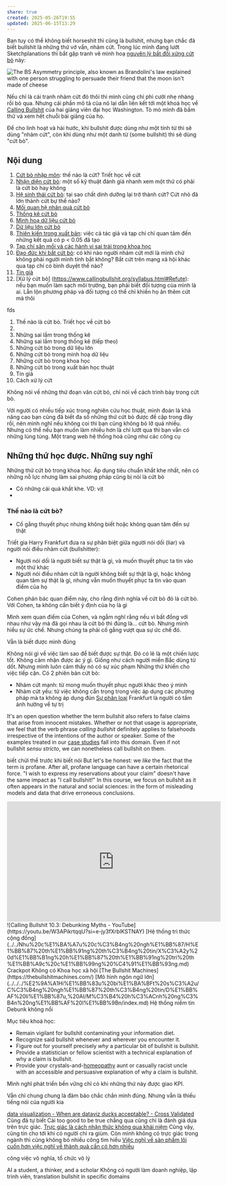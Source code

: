 ```yaml
---
share: true
created: 2025-05-26T19:55
updated: 2025-06-15T13:29
---
```

Bạn tuy có thể không biết horseshit thì cũng là bullshit, nhưng bạn chắc đã biết bullshit là những thứ vớ vẩn, nhảm cứt. Trong lúc mình đang lướt Sketchplanations thì bắt gặp tranh vẽ mình hoạ [nguyên lý bất đối xứng cứt bò](https://sketchplanations.com/the-bs-asymmetry-principle) này:

![The BS Asymmetry principle, also known as Brandolini's law explained with one person struggling to persuade their friend that the moon isn't made of cheese](https://sketchplanations.com/_next/image?url=https%3A%2F%2Fimages.prismic.io%2Fsketchplanations%2F71d30e66-9038-498d-8d8c-6bf45cd53760_SP%2B677%2B-%2BThe%2BBS%2Basymmetry%2Bprinciple%2B-%2Blarge.png%3Fauto%3Dcompress%2Cformat&w=3840&q=75)

Nếu chỉ là cái tranh nhảm cứt đó thôi thì mình cũng chỉ phì cười nhẹ nhàng rồi bỏ qua. Nhưng cái phần mô tả của nó lại dẫn liên kết tới một khoá học về [Calling Bullshit](https://www.callingbullshit.org/) của hai giảng viên đại học Washington. Tò mò mình đã bấm thử và xem hết chuỗi bài giảng của họ.

Để cho linh hoạt và hài hước, khi bullshit được dùng như một tính từ thì sẽ dùng "nhảm cứt", còn khi dùng như một danh từ (some bullshit) thì sẽ dùng "cứt bò".

## Nội dung
1. [Cứt bò nhập môn](https://www.callingbullshit.org/syllabus.html#Introduction): thế nào là cứt? Triết học về cứt
2. [Nhận diện cứt bò](https://www.callingbullshit.org/syllabus.html#Spotting): một số kỹ thuật đánh giá nhanh xem một thứ có phải là cứt bò hay không
3. [Hệ sinh thái cứt bò](https://www.callingbullshit.org/syllabus.html#Ecology): tại sao chất dinh dưỡng lại trở thành cứt? Cứt nhỏ đã lớn thành cứt bự thế nào?
4. [Mối quan hệ nhân quả cứt bò](https://www.callingbullshit.org/syllabus.html#Causality)
5. [Thống kê cứt bò](https://www.callingbullshit.org/syllabus.html#Statistical)
6. [Minh hoạ dữ liệu cứt bò](https://www.callingbullshit.org/syllabus.html#Visual)
7. [Dữ liệu lớn cứt bò](https://www.callingbullshit.org/syllabus.html#Big)
8. [Thiên kiến trong xuất bản](https://www.callingbullshit.org/syllabus.html#Publication): việc cả tác giả và tạp chí chỉ quan tâm đến những kết quả có p < 0.05 đã tạo 
9. [Tạp chí săn mồi và các hành vi sai trái trong khoa học](https://www.callingbullshit.org/syllabus.html#Predatory)
10. [Đạo đức khi bắt cứt bò](https://www.callingbullshit.org/syllabus.html#Ethics): có khi nào người nhảm cứt mới là mình chứ không phải người mình tính bắt không? Bắt cứt trên mạng xã hội khác qua tạp chí có bình duyệt thế nào?
11. [Tin giả](https://www.callingbullshit.org/syllabus.html#Fake)
12. [Xử lý cứt bò] (https://www.callingbullshit.org/syllabus.html#Refute): nếu bạn muốn làm sạch môi trường, bạn phải biết đối tượng của mình là ai. Lẫn lộn phương pháp và đối tượng có thể chỉ khiến họ ăn thêm cứt mà thôi

fds

1. Thế nào là cứt bò. Triết học về cứt bò
2. 
3. Những sai lầm trong thống kê
4. Những sai lầm trong thống kê (tiếp theo)
5. Những cứt bò trong dữ liệu lớn
6. Những cứt bò trong minh hoạ dữ liệu
7. Những cứt bò trong khoa học
8. Những cứt bò trong xuất bản học thuật
9. Tin giả
10. Cách xử lý cứt

Không nói về những thứ đoạn văn cứt bò, chỉ nói về cách trình bày trong cứt bò.

Với người có nhiều tiếp xúc trong nghiên cứu học thuật, mình đoán là khả năng cao bạn cũng đã biết đa số những thứ cứt bò được đề cập trong đây rồi, nên mình nghĩ nếu không coi thì bạn cũng không bỏ lỡ quá nhiều.
Nhưng có thể nếu bạn muốn làm nhiều hơn là chỉ lướt qua thì bạn vẫn có những lúng túng. Một trang web hệ thống hoá cũng như các công cụ 

## Những thứ học được. Những suy nghĩ
Những thứ cứt bò trong khoa học. Áp dụng tiêu chuẩn khắt khe nhất, nên có những nỗ lực nhưng làm sai phương pháp cũng bị nói là cứt bò


- Có những cái quá khắt khe. VD: vịt
- 

### Thế nào là cứt bò? 
- Cố gắng thuyết phục nhưng không biết hoặc không quan tâm đến sự thật

Triết gia Harry Frankfurt đưa ra sự phân biệt giữa người nói dối (liar) và người nói điều nhảm cứt (bullshitter):
- Người nói dối là người biết sự thật là gì, và muốn thuyết phục ta tin vào một thứ khác
- Người nói điều nhảm cứt là người không biết sự thật là gì, hoặc không quan tâm sự thật là gì, nhưng vẫn muốn thuyết phục ta tin vào quan điểm của họ

Cohen phản bác quan điểm này, cho rằng định nghĩa về cứt bò đó là cứt bò. Với Cohen, ta không cần biết ý định của họ là gì

Mình xem quan điểm của Cohen, và ngẫm nghĩ rằng nếu vì bất đồng với nhau như vậy mà đã gọi nhau là cứt bò thì đúng là... cứt bò. Nhưng mình hiểu sự ức chế. Nhưng chúng ta phải cố gắng vượt qua sự ức chế đó. 

Vẫn là biết được mình đúng 

Không nói gì về việc làm sao để biết được sự thật. Đó có lẽ là một chiến lược tốt. 
Không cảm nhận được ác ý gì. Giống như cách người miền Bắc dùng từ dốt.  Nhưng mình luôn cảm thấy nó có sự xúc phạm
Những thứ khiến cho việc tiếp cận. Có 2 phiên bản cứt bò:
- Nhảm cứt mạnh: từ mong muốn thuyết phục người khác theo ý mình
- Nhảm cứt yếu: từ việc không cẩn trọng trong việc áp dụng các phương pháp
mà ta không áp dụng đún
[Sự phân loại](./S%E1%BB%B1%20ph%C3%A2n%20lo%E1%BA%A1i.md)
Frankfurt là người có tầm ảnh hưởng về tự trị

It's an open question whether the term bullshit also refers to false claims that arise from innocent mistakes. Whether or not that usage is appropriate, we feel that the verb phrase _calling bullshit_ definitely applies to falsehoods irrespective of the intentions of the author or speaker. Some of the examples treated in our [case studies](https://www.callingbullshit.org/case_studies.html) fall into this domain. Even if not bullshit _sensu stricto_, we can nonetheless call bullshit on them.


biết chửi thề trước khi biết nói
But let's be honest: we _like_ the fact that the term is profane. After all, profane language can have a certain rhetorical force. "I wish to express my reservations about your claim" doesn't have the same impact as "I call bullshit!"
In this course, we focus on bullshit as it often appears in the natural and social sciences: in the form of misleading models and data that drive erroneous conclusions.
<iframe width="560" height="315" src="https://www.youtube.com/embed/rmii1hfP6d4?si=s5VGdr2Oolz8yS5X" title="YouTube video player" frameborder="0" allow="accelerometer; autoplay; clipboard-write; encrypted-media; gyroscope; picture-in-picture; web-share" referrerpolicy="strict-origin-when-cross-origin" allowfullscreen></iframe>
![Calling Bullshit 10.3: Debunking Myths - YouTube](https://youtu.be/W3APikrtqqU?si=e-jy3fXrblKSTNAY)
[Hệ thống tri thức cộng đồng](../../Nhu%20c%E1%BA%A7u%20c%C3%B4ng%20ngh%E1%BB%87/H%E1%BB%87%20th%E1%BB%91ng%20th%C3%B4ng%20tin/X%C3%A2y%20d%E1%BB%B1ng%20h%E1%BB%87%20th%E1%BB%91ng%20tri%20th%E1%BB%A9c%20c%E1%BB%99ng%20%C4%91%E1%BB%93ng.md)
Crackpot
Không có Khoa học xã hội
[The Bullshit Machines](https://thebullshitmachines.com/)
[Mô hình ngôn ngữ lớn](../../../%E2%9A%A1Hi%E1%BB%83u%20bi%E1%BA%BFt%20s%C3%A2u/C%C3%B4ng%20ngh%E1%BB%87%20th%C3%B4ng%20tin/D%E1%BB%AF%20li%E1%BB%87u,%20AI/M%C3%B4%20h%C3%ACnh%20ng%C3%B4n%20ng%E1%BB%AF%20l%E1%BB%9Bn/index.md)
Hệ thống niềm tin
Debunk không nổi


Mục tiêu khoá học:
- Remain vigilant for bullshit contaminating your information diet.
- Recognize said bullshit whenever and wherever you encounter it.
- Figure out for yourself precisely _why_ a particular bit of bullshit is bullshit.
- Provide a statistician or fellow scientist with a technical explanation of why a claim is bullshit.
- Provide your crystals-and-[homeopathy](https://nhmrc.gov.au/file/3151/download?token=G87FiQ9K) aunt or casually racist uncle with an accessible and persuasive explanation of why a claim is bullshit.

Mình nghĩ phát triển bền vững chỉ có khi những thứ này được giao KPI.

Vẫn chỉ chung chung là đảm bảo chắc chắn mình đúng. Nhưng vẫn là thiếu tiếng nói của người kia

[data visualization - When are dataviz ducks acceptable? - Cross Validated](https://stats.stackexchange.com/q/667625/59765)
Cũng đã tự biết 
Cái too good to be true chẳng qua cũng chỉ là đánh giá dựa trên trực giác. [Trực giác là cách nhận thức không qua khái niệm](../../../%E2%9A%A1Hi%E1%BB%83u%20bi%E1%BA%BFt%20s%C3%A2u/Ngh%C4%A9%20v%E1%BB%81%20vi%E1%BB%87c%20ngh%C4%A9/Khoa%20h%E1%BB%8Dc%20nh%E1%BA%ADn%20th%E1%BB%A9c/M%E1%BA%ABu%20h%C3%ACnh,%20tr%E1%BB%B1c%20gi%C3%A1c/Tr%E1%BB%B1c%20gi%C3%A1c%20l%C3%A0%20c%C3%A1ch%20nh%E1%BA%ADn%20th%E1%BB%A9c%20kh%C3%B4ng%20qua%20kh%C3%A1i%20ni%E1%BB%87m.md)
Cũng vậy, cũng tin cho tới khi có người chỉ ra giùm. Còn mình không có trực giác trong ngành thì cũng không bỏ nhiều công tìm hiểu
[Việc nghĩ về sản phẩm lôi cuốn hơn việc nghĩ về thành quả cần có hơn nhiều](../../../%E2%9A%A1Hi%E1%BB%83u%20bi%E1%BA%BFt%20s%C3%A2u/Qu%E1%BA%A3n%20l%C3%BD%20d%E1%BB%B1%20%C3%A1n,%20ph%C3%A1t%20tri%E1%BB%83n%20s%E1%BA%A3n%20ph%E1%BA%A9m,%20x%C3%A2y%20d%E1%BB%B1ng%20t%E1%BB%95%20ch%E1%BB%A9c/C%C3%B4ng%20vi%E1%BB%87c/S%E1%BA%AFp%20x%E1%BA%BFp%20%C4%91%E1%BB%99%20%C6%B0u%20ti%C3%AAn/Vi%E1%BB%87c%20ngh%C4%A9%20v%E1%BB%81%20s%E1%BA%A3n%20ph%E1%BA%A9m%20l%C3%B4i%20cu%E1%BB%91n%20h%C6%A1n%20vi%E1%BB%87c%20ngh%C4%A9%20v%E1%BB%81%20th%C3%A0nh%20qu%E1%BA%A3%20c%E1%BA%A7n%20c%C3%B3%20h%C6%A1n%20nhi%E1%BB%81u.md)


công việc vô nghĩa, tổ chức vô lý

AI
a student, a thinker, and a scholar
Không có người làm doanh nghiệp, lập trình viên, translation
bullshit in specific domains
